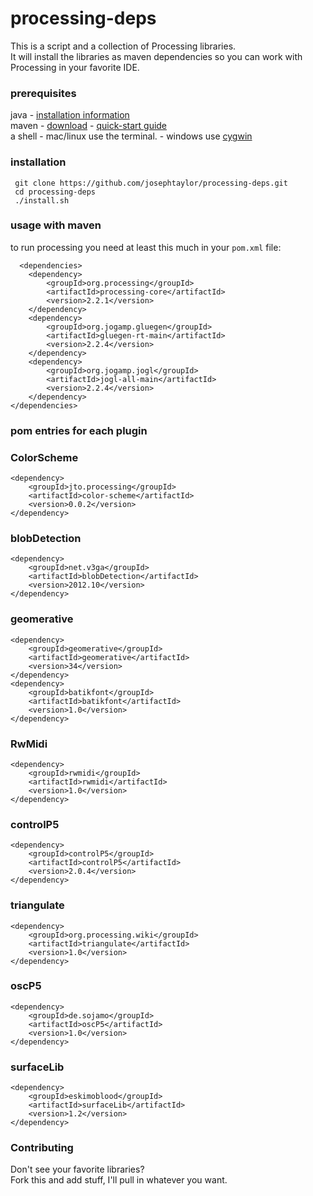 # processing-deps
This is a script and a collection of Processing libraries.<br/>
It will install the libraries as maven dependencies so you can work with Processing in your favorite IDE.

### prerequisites
java - [installation information](http://docs.oracle.com/javase/8/docs/technotes/guides/install/install_overview.html)<br/>
maven - [download](http://maven.apache.org/download.cgi) -
[quick-start guide](http://maven.apache.org/run-maven/index.html#Quick_Start)<br/>
a shell - mac/linux use the terminal. - windows use [cygwin](https://www.cygwin.com/)

### installation
     git clone https://github.com/josephtaylor/processing-deps.git
     cd processing-deps
     ./install.sh

### usage with maven
to run processing you need at least this much in your <code>pom.xml</code> file:
<pre><code>  &lt;dependencies&gt;
	&lt;dependency&gt;
		&lt;groupId&gt;org.processing&lt;/groupId&gt;
		&lt;artifactId&gt;processing-core&lt;/artifactId&gt;
		&lt;version&gt;2.2.1&lt;/version&gt;
	&lt;/dependency&gt;
	&lt;dependency&gt;
		&lt;groupId&gt;org.jogamp.gluegen&lt;/groupId&gt;
		&lt;artifactId&gt;gluegen-rt-main&lt;/artifactId&gt;
		&lt;version&gt;2.2.4&lt;/version&gt;
	&lt;/dependency&gt;
	&lt;dependency&gt;
		&lt;groupId&gt;org.jogamp.jogl&lt;/groupId&gt;
		&lt;artifactId&gt;jogl-all-main&lt;/artifactId&gt;
		&lt;version&gt;2.2.4&lt;/version&gt;
	&lt;/dependency&gt;
&lt;/dependencies&gt;</code></pre>

### pom entries for each plugin

### ColorScheme
<pre><code>&lt;dependency&gt;
	&lt;groupId&gt;jto.processing&lt;/groupId&gt;
	&lt;artifactId&gt;color-scheme&lt;/artifactId&gt;
	&lt;version&gt;0.0.2&lt;/version&gt;
&lt;/dependency&gt;</code></pre>

### blobDetection
<pre><code>&lt;dependency&gt;
	&lt;groupId&gt;net.v3ga&lt;/groupId&gt;
	&lt;artifactId&gt;blobDetection&lt;/artifactId&gt;
	&lt;version&gt;2012.10&lt;/version&gt;
&lt;/dependency&gt;</code></pre>

### geomerative
<pre><code>&lt;dependency&gt;
	&lt;groupId&gt;geomerative&lt;/groupId&gt;
	&lt;artifactId&gt;geomerative&lt;/artifactId&gt;
	&lt;version&gt;34&lt;/version&gt;
&lt;/dependency&gt;
&lt;dependency&gt;
	&lt;groupId&gt;batikfont&lt;/groupId&gt;
	&lt;artifactId&gt;batikfont&lt;/artifactId&gt;
	&lt;version&gt;1.0&lt;/version&gt;
&lt;/dependency&gt;</code></pre>

### RwMidi
<pre><code>&lt;dependency&gt;
	&lt;groupId&gt;rwmidi&lt;/groupId&gt;
	&lt;artifactId&gt;rwmidi&lt;/artifactId&gt;
	&lt;version&gt;1.0&lt;/version&gt;
&lt;/dependency&gt;</code></pre>

### controlP5
<pre><code>&lt;dependency&gt;
	&lt;groupId&gt;controlP5&lt;/groupId&gt;
	&lt;artifactId&gt;controlP5&lt;/artifactId&gt;
	&lt;version&gt;2.0.4&lt;/version&gt;
&lt;/dependency&gt;</code></pre>

### triangulate
<pre><code>&lt;dependency&gt;
	&lt;groupId&gt;org.processing.wiki&lt;/groupId&gt;
	&lt;artifactId&gt;triangulate&lt;/artifactId&gt;
	&lt;version&gt;1.0&lt;/version&gt;
&lt;/dependency&gt;</code></pre>

### oscP5
<pre><code>&lt;dependency&gt;
	&lt;groupId&gt;de.sojamo&lt;/groupId&gt;
	&lt;artifactId&gt;oscP5&lt;/artifactId&gt;
	&lt;version&gt;1.0&lt;/version&gt;
&lt;/dependency&gt;</code></pre>

### surfaceLib
<pre><code>&lt;dependency&gt;
	&lt;groupId&gt;eskimoblood&lt;/groupId&gt;
	&lt;artifactId&gt;surfaceLib&lt;/artifactId&gt;
	&lt;version&gt;1.2&lt;/version&gt;
&lt;/dependency&gt;</code></pre>

### Contributing
Don't see your favorite libraries?<br/>
Fork this and add stuff, I'll pull in whatever you want.
